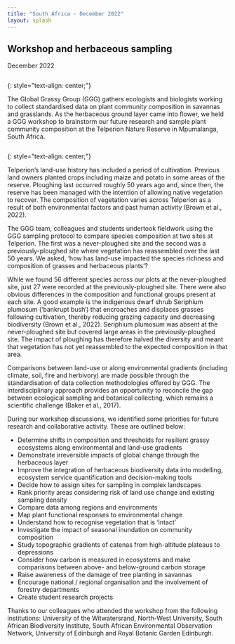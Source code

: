 ```yaml
---
title: "South Africa - December 2022"
layout: splash
---
```

## Workshop and herbaceous sampling
December 2022

<figure style="width: 1000px" class="align-centre">
  <img src="{{ site.url }}{{ site.baseurl }}/images/t-4.jpg" alt="">
</figure>
{: style="text-align: center;"}

The Global Grassy Group (GGG) gathers ecologists and biologists working to collect standardised data on plant community composition in savannas and grasslands. As the herbaceous ground layer came into flower, we held a GGG workshop to brainstorm our future research and sample plant community composition at the Telperion Nature Reserve in Mpumalanga, South Africa.  

<figure style="width: 1000px" class="align-centre">
  <img src="{{ site.url }}{{ site.baseurl }}/images/t-3.jpg" alt="">
</figure>
{: style="text-align: center;"}

Telperion’s land-use history has included a period of cultivation. Previous land owners planted crops including maize and potato in some areas of the reserve. Ploughing last occurred roughly 50 years ago and, since then, the reserve has been managed with the intention of allowing native vegetation to recover. The composition of vegetation varies across Telperion as a result of both environmental factors and past human activity (Brown et al., 2022).

The GGG team, colleagues and students undertook fieldwork using the GGG sampling protocol to compare species composition at two sites at Telperion. The first was a never-ploughed site and the second was a previously-ploughed site where vegetation has reassembled over the last 50 years. We asked, ‘how has land-use impacted the species richness and composition of grasses and herbaceous plants’?

While we found 56 different species across our plots at the never-ploughed site, just 27 were recorded at the previously-ploughed site. There were also obvious differences in the composition and functional groups present at each site. A good example is the indigenous dwarf shrub Seriphium plumosum (‘bankrupt bush‘) that encroaches and displaces grasses following cultivation, thereby reducing grazing capacity and decreasing biodiversity (Brown et al., 2022). Seriphium plumosum was absent at the never-ploughed site but covered large areas in the previously-ploughed site. The impact of ploughing has therefore halved the diversity and meant that vegetation has not yet reassembled to the expected composition in that area.

Comparisons between land-use or along environmental gradients (including climate, soil, fire and herbivory) are made possible through the standardisation of data collection methodologies offered by GGG. The interdisciplinary approach provides an opportunity to reconcile the gap between ecological sampling and botanical collecting, which remains a scientific challenge (Baker et al., 2017).

During our workshop discussions, we identified some priorities for future research and collaborative activity. These are outlined below:

-	Determine shifts in composition and thresholds for resilient grassy ecosystems along environmental and land-use gradients
-	Demonstrate irreversible impacts of global change through the herbaceous layer
-	Improve the integration of herbaceous biodiversity data into modelling, ecosystem service quantification and decision-making tools
-	Decide how to assign sites for sampling in complex landscapes
-	Rank priority areas considering risk of land use change and existing sampling density
-	Compare data among regions and environments
-	Map plant functional responses to environmental change
-	Understand how to recognise vegetation that is ‘intact’
-	Investigate the impact of seasonal inundation on community composition
-	Study topographic gradients of catenas from high-altitude plateaus to depressions
-	Consider how carbon is measured in ecosystems and make comparisons between above- and below-ground carbon storage
-	Raise awareness of the damage of tree planting in savannas
-	Encourage national / regional organisation and the involvement of forestry departments
-	Create student research projects

Thanks to our colleagues who attended the workshop from the following institutions: University of the Witwatersrand, North-West University, South African Biodiversity Institute, South African Environmental Observation Network, University of Edinburgh and Royal Botanic Garden Edinburgh.
